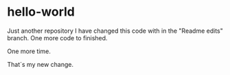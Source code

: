 # hello-world
Just another repository
I have changed this code with in the "Readme edits" branch.
One more code to finished.

One more time.

That´s my new change.
